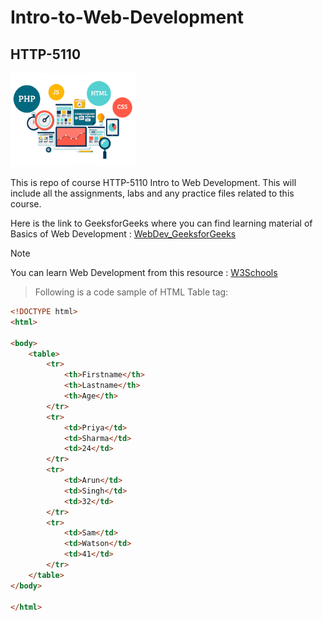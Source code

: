 # Intro-to-Web-Development
## HTTP-5110

<img src=./webdev.png alt="Web Development" width="200" height="150"> 

This is repo of course HTTP-5110 Intro to Web Development. 
This will include all the assignments, labs and any practice files related to this course.

Here is the link to GeeksforGeeks where you can find learning material of Basics of Web Development :
[WebDev_GeeksforGeeks](https://www.geeksforgeeks.org/web-development/)

>[!Note]  
You can learn Web Development from this resource : [W3Schools](https://www.w3schools.com/)


>Following is a code sample of HTML Table tag:
```HTML
<!DOCTYPE html>
<html>

<body>
    <table>
        <tr>
            <th>Firstname</th>
            <th>Lastname</th>
            <th>Age</th>
        </tr>
        <tr>
            <td>Priya</td>
            <td>Sharma</td>
            <td>24</td>
        </tr>
        <tr>
            <td>Arun</td>
            <td>Singh</td>
            <td>32</td>
        </tr>
        <tr>
            <td>Sam</td>
            <td>Watson</td>
            <td>41</td>
        </tr>
    </table>
</body>

</html>
```


